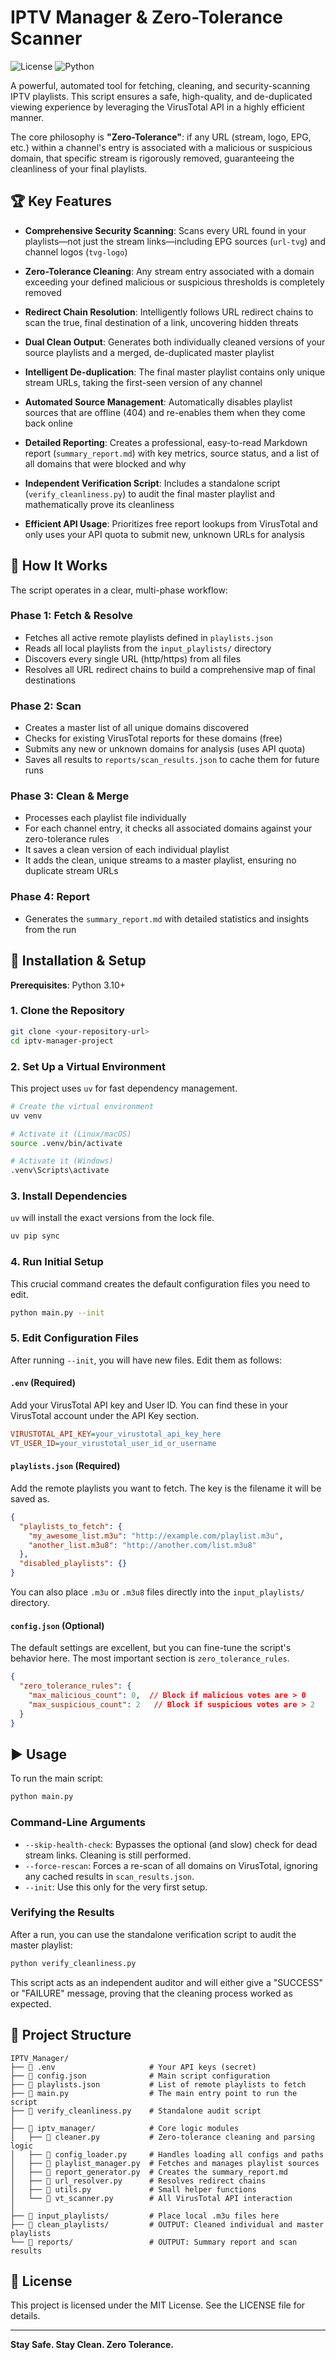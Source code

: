 # IPTV Manager & Zero-Tolerance Scanner

![License](https://img.shields.io/badge/License-MIT-yellow.svg)
![Python](https://img.shields.io/badge/python-3.10+-blue.svg)

A powerful, automated tool for fetching, cleaning, and security-scanning IPTV playlists. This script ensures a safe, high-quality, and de-duplicated viewing experience by leveraging the VirusTotal API in a highly efficient manner.

The core philosophy is **"Zero-Tolerance"**: if any URL (stream, logo, EPG, etc.) within a channel's entry is associated with a malicious or suspicious domain, that specific stream is rigorously removed, guaranteeing the cleanliness of your final playlists.

## 🏆 Key Features

- **Comprehensive Security Scanning**: Scans every URL found in your playlists—not just the stream links—including EPG sources (`url-tvg`) and channel logos (`tvg-logo`)

- **Zero-Tolerance Cleaning**: Any stream entry associated with a domain exceeding your defined malicious or suspicious thresholds is completely removed

- **Redirect Chain Resolution**: Intelligently follows URL redirect chains to scan the true, final destination of a link, uncovering hidden threats

- **Dual Clean Output**: Generates both individually cleaned versions of your source playlists and a merged, de-duplicated master playlist

- **Intelligent De-duplication**: The final master playlist contains only unique stream URLs, taking the first-seen version of any channel

- **Automated Source Management**: Automatically disables playlist sources that are offline (404) and re-enables them when they come back online

- **Detailed Reporting**: Creates a professional, easy-to-read Markdown report (`summary_report.md`) with key metrics, source status, and a list of all domains that were blocked and why

- **Independent Verification Script**: Includes a standalone script (`verify_cleanliness.py`) to audit the final master playlist and mathematically prove its cleanliness

- **Efficient API Usage**: Prioritizes free report lookups from VirusTotal and only uses your API quota to submit new, unknown URLs for analysis

## 🚀 How It Works

The script operates in a clear, multi-phase workflow:

### Phase 1: Fetch & Resolve
- Fetches all active remote playlists defined in `playlists.json`
- Reads all local playlists from the `input_playlists/` directory
- Discovers every single URL (http/https) from all files
- Resolves all URL redirect chains to build a comprehensive map of final destinations

### Phase 2: Scan
- Creates a master list of all unique domains discovered
- Checks for existing VirusTotal reports for these domains (free)
- Submits any new or unknown domains for analysis (uses API quota)
- Saves all results to `reports/scan_results.json` to cache them for future runs

### Phase 3: Clean & Merge
- Processes each playlist file individually
- For each channel entry, it checks all associated domains against your zero-tolerance rules
- It saves a clean version of each individual playlist
- It adds the clean, unique streams to a master playlist, ensuring no duplicate stream URLs

### Phase 4: Report
- Generates the `summary_report.md` with detailed statistics and insights from the run

## 🔧 Installation & Setup

**Prerequisites**: Python 3.10+

### 1. Clone the Repository

```bash
git clone <your-repository-url>
cd iptv-manager-project
```

### 2. Set Up a Virtual Environment

This project uses `uv` for fast dependency management.

```bash
# Create the virtual environment
uv venv

# Activate it (Linux/macOS)
source .venv/bin/activate

# Activate it (Windows)
.venv\Scripts\activate
```

### 3. Install Dependencies

`uv` will install the exact versions from the lock file.

```bash
uv pip sync
```

### 4. Run Initial Setup

This crucial command creates the default configuration files you need to edit.

```bash
python main.py --init
```

### 5. Edit Configuration Files

After running `--init`, you will have new files. Edit them as follows:

#### `.env` (Required)
Add your VirusTotal API key and User ID. You can find these in your VirusTotal account under the API Key section.

```ini
VIRUSTOTAL_API_KEY=your_virustotal_api_key_here
VT_USER_ID=your_virustotal_user_id_or_username
```

#### `playlists.json` (Required)
Add the remote playlists you want to fetch. The key is the filename it will be saved as.

```json
{
  "playlists_to_fetch": {
    "my_awesome_list.m3u": "http://example.com/playlist.m3u",
    "another_list.m3u8": "http://another.com/list.m3u8"
  },
  "disabled_playlists": {}
}
```

You can also place `.m3u` or `.m3u8` files directly into the `input_playlists/` directory.

#### `config.json` (Optional)
The default settings are excellent, but you can fine-tune the script's behavior here. The most important section is `zero_tolerance_rules`.

```json
{
  "zero_tolerance_rules": {
    "max_malicious_count": 0,  // Block if malicious votes are > 0
    "max_suspicious_count": 2   // Block if suspicious votes are > 2
  }
}
```

## ▶️ Usage

To run the main script:

```bash
python main.py
```

### Command-Line Arguments

- `--skip-health-check`: Bypasses the optional (and slow) check for dead stream links. Cleaning is still performed.
- `--force-rescan`: Forces a re-scan of all domains on VirusTotal, ignoring any cached results in `scan_results.json`.
- `--init`: Use this only for the very first setup.

### Verifying the Results

After a run, you can use the standalone verification script to audit the master playlist:

```bash
python verify_cleanliness.py
```

This script acts as an independent auditor and will either give a "SUCCESS" or "FAILURE" message, proving that the cleaning process worked as expected.

## 📁 Project Structure

```
IPTV_Manager/
├── 📄 .env                     # Your API keys (secret)
├── 📄 config.json              # Main script configuration
├── 📄 playlists.json           # List of remote playlists to fetch
├── 🐍 main.py                  # The main entry point to run the script
├── 🐍 verify_cleanliness.py    # Standalone audit script
│
├── 📁 iptv_manager/            # Core logic modules
│   ├── 🐍 cleaner.py           # Zero-tolerance cleaning and parsing logic
│   ├── 🐍 config_loader.py     # Handles loading all configs and paths
│   ├── 🐍 playlist_manager.py  # Fetches and manages playlist sources
│   ├── 🐍 report_generator.py  # Creates the summary_report.md
│   ├── 🐍 url_resolver.py      # Resolves redirect chains
│   ├── 🐍 utils.py             # Small helper functions
│   └── 🐍 vt_scanner.py        # All VirusTotal API interaction
│
├── 📁 input_playlists/         # Place local .m3u files here
├── 📁 clean_playlists/         # OUTPUT: Cleaned individual and master playlists
└── 📁 reports/                 # OUTPUT: Summary report and scan results
```

## 📜 License

This project is licensed under the MIT License. See the LICENSE file for details.

---

**Stay Safe. Stay Clean. Zero Tolerance.**